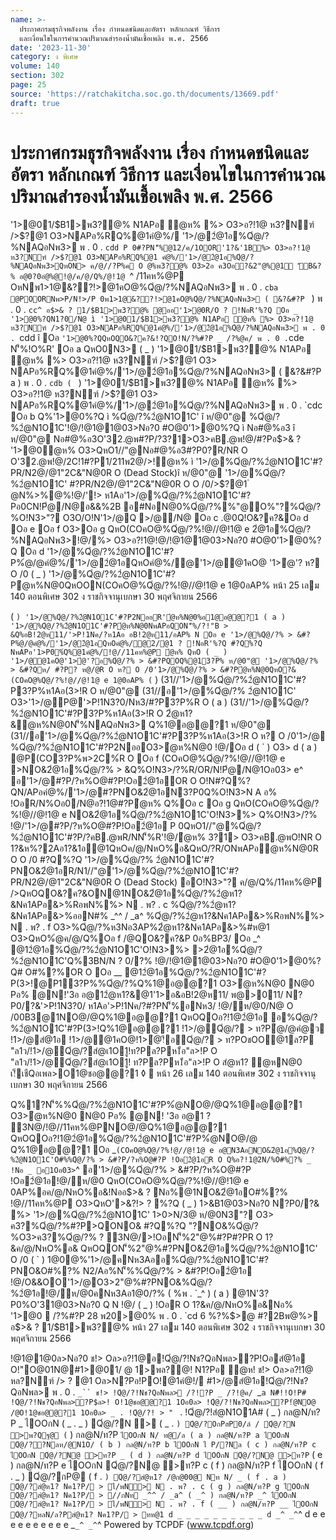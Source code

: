 ```yaml
---
name: >-
  ประกาศกรมธุรกิจพลังงาน เรื่อง กำหนดชนิดและอัตรา หลักเกณฑ์ วิธีการ
  และเงื่อนไขในการคำนวณปริมาณสำรองน้ำมันเชื้อเพลิง พ.ศ. 2566
date: '2023-11-30'
category: ง พิเศษ
volume: 140
section: 302
page: 25
source: 'https://ratchakitcha.soc.go.th/documents/13669.pdf'
draft: true
---
```


# ประกาศกรมธุรกิจพลังงาน เรื่อง กำหนดชนิดและอัตรา หลักเกณฑ์ วิธีการ และเงื่อนไขในการคำนวณปริมาณสำรองน้ำมันเชื้อเพลิง พ.ศ. 2566

'1>@01/$B1>พ3?@% N1APอ ํ@ห% %> O3>อ?!1@ ห3?Nฑ์ />$?@1 O3>NAPอ%RQ%@1คํ@%/ '1>/@2ํ@1อ%Qํ@/?%NAQอNพ3> พ . 0 . `cdd P 0#?PN'็%@12/ค/1OOR'1?&'1B%> O3>อ?!1@ ห3?Nฑ์ />$?@1 O3>NAPอ%RQ%@1 คํ@%/'1>/@2ํ@1อ%Qํ@/?%NAQอNพ3>QหON> ค/@//?P%ค O @%พ3?@% O3>2อ ค3Oอ?&2"@%@1์ 'ัB&?% อ@0?0อํ@%@!@/ค/@/Q%/@!1@ `^ /11คห%@P OหNพ1>1@&??!>@1คO@%Qํ@/?%NAQอNพ3> พ . 0 . `cba @POORNพ>P/N!>/P 0พ1>1@&??!>@1คO@%Qํ@/?%NAQอNพ3> ( &?&#?P ` ) พ . 0 . `cc^ อ$>& ? 1/$B1>พ3?@% @ออ'1>@0R/O ? !NอR'%?Q Oอ _ '1>@0%?QN1?0/N@ ì '1>@01/$B1>พ3?@% N1APอ ํ@ห% %> O3>อ?!1@ ห3?Nฑ์ />$?@1 O3>NAPอ%RQ%@1คํ@%/'1>/@2ํ@1อ%Qํ@/?%NAQอNพ3> พ . 0 . `cdd î Oอ ` '1>@0%?QQหOQO&?ค?&!?QO!N/?%#?P _ /?%@ค/ พ . 0 . `cde N'็%!O%R' Oอ a QหO0N3> ( _ ) '1>@01/$B1>พ3?@% N1APอ ํ@ห% %> O3>อ?!1@ ห3?Nฑ์ />$?@1 O3> NAPอ%RQ%@1คํ@%/'1>/@2ํ@1อ%Qํ@/?%NAQอNพ3> ( &?&#?P a ) พ . 0 . `cdb ( ` ) '1>@01/$B1>พ3?@% N1APอ ํ@ห% %> O3>อ?!1@ ห3?Nฑ์ />$?@1 O3> NAPอ%RQ%@1คํ@%/'1>/@2ํ@1อ%Qํ@/?%NAQอNพ3> พ . 0 . `cdc Oอ b Q%'1>@0%?Q ì %Qํ@/?%2ํ@N1O1C' î ห/@0"@ %Qํ@/?%2ํ@N1O1C'!@/!@1@1@03>Nอ?0 #O@0'1>@0%?Q ì Nอ#@%อ3 î ห/@0"@ Nอ#@%อ3O'32.@พ#?P/?3?1>O3>คB.@พ!@/#?Pอ$>& ? '1>@0ํ@ห% O3>QหO1//"@Nอ#@%อ3#?P0?R/NR O O'32.@พ!@/2C!1#?P1/211พ2@/>!ํ@ห% ì '1>/@%Qํ@/?%2ํ@N1O1C'#?PR/N2@/@1"2C&"N@0R O (Dead Stock)î ห/@0"@ '1>/@%Qํ@/?%2ํ@N1O1C' #?PR/N2@/@1"2C&"N@0R O O /0/>$?@1 ํ @N%>%@%!@/'!> ห1Aอ'1>/@%Qํ@/?%2ํ@N1O1C'#?Pอ0CN!Pํ@/N@อ&&%2B อ#NอN@0%Qํ@/?%%"@O%"?%Qํ@/?%O!N3>"? O3O/O!N'1>/@Q >/@/N@ Oอ c .@0Q!O&?ค?&Oอ d Oอ e Oอ f O3>Oอ g QหO(COคO@%Qํ@/?%!@//@!1@ e 2ํ@1อ%Qํ@/?%NAQอNพ3>!@/%> O3>อ?!1@!@/!@1@1@03>Nอ?0 #O@0'1>@0%?Q Oอ d '1>/@%Qํ@/?%2ํ@N1O1C'#?P%ํ@/@คํ@%/'1>/@2ํ@1อQหOคํ@%/@'1>/@@1คO@ '1>ํ@'? ห? O /0 ( _ ) '1>/@%Qํ@/?%2ํ@N1O1C'#?Pํ@ห%N@0QหOON(COคO@%Qํ@/?%!@//@!1@ e 1@0อAP% หน้า 25 เลม 140 ตอนพิเศษ 302 ง ราชกิจจานุเบกษา 30 พฤศจิกายน 2566

( ` ) '1>/@%Qํ@/?%2ํ@N1O1C'#?P2NออR'ํ@ห%N@0%อ1@อ@@?1 ( a ) '1>/@%Qํ@/?%2ํ@N1O1C'#?Pํ@ห%N@0NพAPอQON'็%/?!"B > &Q%อB!2@ห11/'>P!1Nค/?ห1Aอ อB!2@ห11/อAP% N Oอ e '1>/@%Qํ@/?% > &#?P%ํ@/@คํ@%/'1>/@2ํ@1อQหOคํ@%/@2/@1 ? !NอR'%?Q #?Q%?Q NพAPอ'1>P0%์Q%@1คํ@%/!@//11คห%@P ํ@ห% QหO ( _ ) '1>/@@1คO@'1>ํ@'?อ%Qํ@/?% > &#?PQOQ%@13?P% ห/@0"@ '1>/@%Qํ@/?% > &#?Qห/ #?P? ห@/@R O ห? O /0'1>/@%Qํ@/?% > &#?Pํ@ห%N@0QหO?&(COคO@%Qํ@/?%!@//@!1@ e 1@0อAP% ( ` ) (31//'1>/@%Qํ@/?%2ํ@N1O1C'#?P3?P%ห1Aอ(3>!R O ห/@0"@ (31//อ'1>/@%Qํ@/?% 2ํ@N1O1C' O3>'1>/@P@'>P!1N3?0/Nห3/#?P3?P%R O ( a ) (31//'1>/@%Qํ@/?%2ํ@N1O1C'#?P3?P%ห1Aอ(3>!R O 2ํ@ห1?&ํ@ห%N@0N'็%NAQอNพ3> Q%1@อ@@?1 ห/@0"@ (31//อ'1>/@%Qํ@/?%2ํ@N1O1C'#?P3?P%ห1Aอ(3>!R O ห? O /0'1>/@ %Qํ@/?%2ํ@N1O1C'#?P2NออO3>ํ@ห%N@0 !@/Oอ d ( ` ) O3> d ( a ) @P(CO3?P%พ>2C%์R O Oอ f (COคO@%Qํ@/?%!@//@!1@ e >NO&2ํ@1อ%Qํ@/?% > &Q%O!N3>/?%R/OR/N!Pํ@/N@1Oอ03> e^ อ'1>/@#?P/?ห%O@#?P!Oอ2ํ@1อOR O O!N#?Q%?QN/APอคํ@%/'1>/@#?PNO&2ํ@1อN3?P0Q%O!N3>N A อ% !OอR/N%Oอ0/N@อ?!1@#?Pํ@ห% Q%Oอ c Oอ g QหO(COคO@%Qํ@/?%!@//@!1@ e NO&2ํ@1อ%Qํ@/?%2ํ@N1O1C'O!N3>%> Q%O!N3>/?% !@/'1>/@#?P/?ห%O@#?P!Oอ2ํ@1อ P 0QหO1//"@%Qํ@/?%2ํ@N1O1C'#?P/?คB.@พR/NN'็%R'!@/ํ@ห% 3?1> O3>คB.@พO!NR O 1?&ห%?2Aอ1?&1อ@1QหOค/@/NหO%อ&QหO/?R/ONพAPอํ@ห%N@0R O O /0 #?Q%?Q '1>/@%Qํ@/?% 2ํ@N1O1C'#?PNO&2ํ@1อR/N1//"@'1>/@%Qํ@/?%2ํ@N1O1C'#?PR/N2@/@1"2C&"N@0R O (Dead Stock) อO!N3>"? ค/@/Q%/11คห%@P />QหOQO&?ค?&ON@1NO&2ํ@1อ%Qํ@/?%2ํ@ห1?&Nค1APอ&>%RอพN%%> N . พ? . c %Qํ@/?%2ํ@ห1?&Nค1APอ&>%ออN#% _^^ / _a^ %Qํ@/?%2ํ@ห1?&Nค1APอ&>%RอพN%%> N . พ? . f O3>%Qํ@/?%ห3Nอ3AP%2ํ@ห1?&Nค1APอ&>%#ห@1 O3>QหO%ํ@ค/@/Q%Oอ f /@QO&?ค?&P 0อ%BP3/ Oอ _^ @12ํ@1อ%Qํ@/?%2ํ@N1O1C'O!N3>%> >2ํ@1อ%Qํ@/?%2ํ@N1O1C'Q%3BN/N ? 0/?% !@/!@1@1@03>Nอ?0 #O@0'1>@0%?Q# O#%?%OR O Oอ __ @12ํ@1อ%Qํ@/?%2ํ@N1O1C'#?P(3>!@P13?P%%Qํ@/?%Q%1@อ@@?1 O3>ํ@ห%N@0 N@0 Pอ% @N!'3อ อ@12ํ@ห1?&@1'1>อ&อB!2@ห11/ พ@>011/ N?P0/?&'>P!1N3?0/ ห1Aอ'>P!1Nค/?#?PN'็%อNห3/ !@/ห/@0/N@ O /00B3@1NO@/@Q%1@อ@@?1 QหOQOอ?!1@2ํ@1อ อ%Qํ@/?%2ํ@N1O1C'#?P(3>!Q%1@อ@@?1 !1>/@Qํ@/? > ท?Pํ@/@คํ@ว !1>/@สํ@1อ !1>/@@1คO@!1>ํ@!ีอQํ@/? > ท?POชOO@1ล?P "ล1ว/!1>/@Qํ@/?สํ@เ1O1ู!ท?Pล?Pห1ือ"ล>!P O "ล1ว/!1>/@Qํ@/?สํ@เ1O1ู! ท?Pล?Pห1ือ"ล>!P O สํ@ห1? ํ@หN@0 เ!็เชืQอเพล>O1@ชอ@@?1 ◊  หน้า 26 เลม 140 ตอนพิเศษ 302 ง ราชกิจจานุเบกษา 30 พฤศจิกายน 2566

Q%1?N'็%%Qํ@/?%2ํ@N1O1C'#?P%ํ@NO@/@Q%1@อ@@?1 O3>ํ@ห%N@0 N@0 Pอ% @N! '3อ อ@1 ? 3N@/!@//11คห%@PNO@/@Q%1@อ@@?1 QหOQOอ?!1@2ํ@1อ%Qํ@/?%2ํ@N1O1C'#?P%ํ@NO@/@ Q%1@อ@@?1 Oอ _` (COคO@%Qํ@/?%!@//@!1@ e อ@N3AอNO&2ํ@1อ%Qํ@/?%2ํ@N1O1C'O#%%Qํ@/?% > &#?P/?ห%O@#?P !Oอ2ํ@1อR O Q%อ?!1@2N/%O#%?% _ !Nอ _ อ1Oอ03> `^ อ'1>/@%Qํ@/?% > &#?P/?ห%O@#?P !Oอ2ํ@1อ!@/ห/@0 QหO(COคO@%Qํ@/?%!@//@!1@ e 0AP%อค/@/NหO%อ&!Nออ$>& ? Nอ%@1NO&2ํ@1อO#%?% !@//11คห%@P O3>QหO'>&?!> ? %?Q ( _ ) 1>&B1@03>Nอ?0 N?P0/?& %> '1>/@%Qํ@/?%2ํ@N1O1C' 1>0>N/3@ ห/@0N3"? O3> ค3?%Qํ@/?%#?P>QONO& #?Q%?Q "?NO&%Qํ@/?%O3>ค3?%Qํ@/?% ? 3N@/>!OอN'็%2"@%#?P#?PR O 1?&ค/@/NหO%อ& QหOQON'็%2"@%#?PNO&2ํ@1อ%Qํ@/?%2ํ@N1O1C' O /0 ( ` ) 1@0@%'1>/@คNห3Aออ%Qํ@/?%2ํ@N1O1C'#?PNO&O#%?% N2/Aอ%N'็%%Qํ@/?% > &#?P!Oอ2ํ@1อ !@/O&&OO'1>/@O3>2"@%#?PNO&%Qํ@/?%2ํ@1อ!@/ห/@0คNห3Aอ1@0/?% ( %พ . `_^ ) ( a ) @1N'3?P0%O'31@03>Nอ?0 Q N !@/ ( _ ) !OอR O 1?&ค/@/NหO%อ&Nอ% '1>@0  /?%#?P 28 พ20>@0% พ . 0 . `cd 6 %?%$>@ #?2Bพ@%> อ$>& ? 1/$B1>พ3?@% หน้า 27 เลม 140 ตอนพิเศษ 302 ง ราชกิจจานุเบกษา 30 พฤศจิกายน 2566

!@1@1@0ล>Nอ?0 ช!> Oล>อ?!1@อ!Qํ@/?!Nช?QอNพล>?P!Oอสํ@1อ O!"O@01N@#1>@01/ @ 1>พล?@! N1?Pอ ํ@ห! ช!> Oล>อ?!1@ หล?Nฑ์ /> ? @1 Oล>N?Pอ!PO!@1คํ@!/ #1>/@สํ@1อ!Qํ@/?!Nช?QอNพล> พ . 0 . `_`` ช!> !Qํ@/?!Nช?QอNพล> /?!?P _ /?!@ค/ `_`a N#็!!O!P# !Qํ@/?!Nช?QอNพล>?P$ล>! O!1@ชอ@@?1 1Oอ0ล> !Qํ@/?!Nช?QอNพล>?P!ํ@NO@ /@O!1@ชอ@@?1 1Oอ0ล> _ . !Qํ@/?! > " ` . !Qํ@/?!สํ@N1O1A# ( _ ) กล@N/ท?P _ ไOOกN ( _ . _ ) Qํ@/?N > ( _ . ` ) Qํ@/?OกPสP0/ล์ / Qํ@/?N >พ?Qฐ@ ( ` ) กล@N/ท?P ` ไOOกN N/ ท@/ล ( a ) กล@N/ท?P a ไOOกN Qํ@/??Nลห/@N1O/ ( b ) กล@N/ท?P b ไOOกN ไ P/?Nล ( c ) กล@N/ท?P c ไOOกN Qํ@/?N@ >ท?P _ ( d ) กล@N/ท?P d ไOOกN Qํ@/?N@ >ท?P ` ( e ) กล@N/ท?P e ไOOกN Qํ@/?N@ >ท?P c ( f ) กล@N/ท?P f ไOOกN ( f . _ ) Qํ@/?กP@ ( f . ` ) Qํ@/?สํ@ห1? /@ก@00@ Nท N/ _ ( f . a ) Qํ@/?สํ@ห1? Nค1?P/ > ไ/พN> N . พ? . c ( g ) กล@N/ท?P g ไOOกN Qํ@/?สํ@ห1? Nค1?P/ > //กNท _^^ / _a^ ( _^ ) กล@N/ท?P _^ ไOOกN Qํ@/?สํ@ห1? Nค1?P/ > ไ/พN> N . พ? . f ( __ ) กล@N/ท?P __ ไOOกN Qํ@/?หลN/ล?Pสํ@ห1? Nค1?P/ > ทห@1 d _ _ _ _ _ _ _ _ _ _ d _^ _^ `^ d e e e e e e e e e e _` _^ _^ `^ Powered by TCPDF (www.tcpdf.org)
